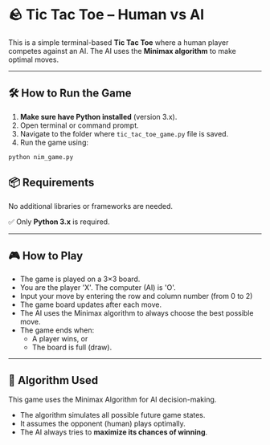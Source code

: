# 🪨 Tic Tac Toe – Human vs AI

This is a simple terminal-based **Tic Tac Toe** where a human player competes against an AI. The AI uses the **Minimax algorithm** to make optimal moves.

---

## 🛠️ How to Run the Game

1. **Make sure have Python installed** (version 3.x).
2. Open terminal or command prompt.
3. Navigate to the folder where `tic_tac_toe_game.py` file is saved.
4. Run the game using:

`python nim_game.py`


## 📦 Requirements

No additional libraries or frameworks are needed.

✅ Only **Python 3.x** is required.

---

## 🎮 How to Play

* The game is played on a 3×3 board.
* You are the player 'X'. The computer (AI) is 'O'.
* Input your move by entering the row and column number (from 0 to 2)
* The game board updates after each move.
* The AI uses the Minimax algorithm to always choose the best possible move.
* The game ends when:
    *  A player wins, or
    *  The board is full (draw).

---


## 🤖 Algorithm Used

This game uses the Minimax Algorithm for AI decision-making.

* The algorithm simulates all possible future game states.
* It assumes the opponent (human) plays optimally.
* The AI always tries to **maximize its chances of winning**.


